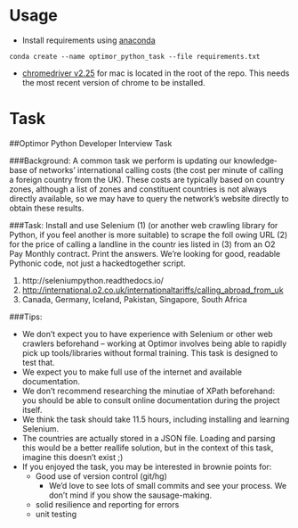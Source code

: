 # Usage

 - Install requirements using [anaconda](https://www.continuum.io/downloads)
 ```
 conda create --name optimor_python_task --file requirements.txt
 ```

 - [chromedriver v2.25](https://chromedriver.storage.googleapis.com/2.25/chromedriver_mac64.zip) for mac is located in the root of the repo. This needs the most recent version of chrome to be installed. 


# Task

##Optimor Python Developer Interview Task

###Background:
A common task we perform is updating our knowledge­base of networks’ international calling costs (the cost per minute of calling a foreign country from the UK). These costs are typically based on country zones, although a list of zones and constituent countries is not always directly available, so we may have to query the network’s website directly to obtain these results.

###Task:
Install and use  Selenium (1) (or another web crawling library for Python, if you feel another is more suitable) to scrape the foll owing URL (2) for the price of calling a landline in the countr ies listed in (3) from an O2 Pay Monthly contract. Print the answers. We’re looking for good, readable Pythonic code, not just a hacked­together script.
1. http://selenium­python.readthedocs.io/
2. http://international.o2.co.uk/internationaltariffs/calling_abroad_from_uk
3. Canada, Germany, Iceland, Pakistan, Singapore, South Africa

###Tips:
 - We don’t expect you to have experience with Selenium or other web crawlers beforehand – working at Optimor involves being able to rapidly pick up tools/libraries without formal training. This task is designed to test that.
 - We expect you to make full use of the internet and available documentation.
 - We don’t recommend researching the minutiae of XPath beforehand: you should be able to consult
online documentation  during the project itself.
 - We think the task should take 1­1.5 hours, including installing and learning Selenium.
 - The countries are actually stored in a JSON file. Loading and parsing this would be a better real­life
solution, but in the context of this task, imagine this doesn’t exist ;)
 - If you enjoyed the task, you may be interested in brownie points for:
   - Good use of version control (git/hg)
      - We’d love to see lots of small commits and see your process. We don’t mind if you show the sausage-­making.
   - solid resilience and reporting for errors
   - unit testing
